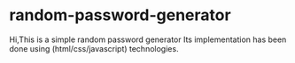 # random-password-generator
Hi,This is a simple random password generator Its implementation has been done using (html/css/javascript) technologies.
